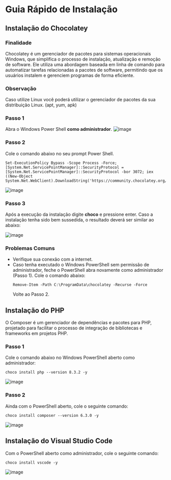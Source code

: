 # Guia Rápido de Instalação

## Instalação do Chocolatey
### Finalidade
Chocolatey é um gerenciador de pacotes para sistemas operacionais Windows, que simplifica o processo de instalação, atualização e remoção de software. 
Ele utiliza uma abordagem baseada em linha de comando para automatizar tarefas relacionadas a pacotes de software, permitindo que os usuários instalem e gerenciem programas de forma eficiente.

### Observação
Caso utilize Linux você poderá utilizar o gerenciador de pacotes da sua distribuição Linux. (apt, yum, apk)

### Passo 1
Abra o Windows Power Shell **como administrador**.
![image](https://github.com/Juscostajr/poo-turma-2024/assets/23126266/44ef42db-eacf-4de3-a434-9d447ed829cd)

### Passo 2
Cole o comando abaixo no seu prompt Power Shell.
```
Set-ExecutionPolicy Bypass -Scope Process -Force; [System.Net.ServicePointManager]::SecurityProtocol = [System.Net.ServicePointManager]::SecurityProtocol -bor 3072; iex ((New-Object System.Net.WebClient).DownloadString('https://community.chocolatey.org/install.ps1'))
```
![image](https://github.com/Juscostajr/poo-turma-2024/assets/23126266/cc335847-ab86-4872-8f00-ea5190ee236d)

### Passo 3
Após a execução da instalação digite **choco** e pressione enter. Caso a instalação tenha sido bem sussedida, o resultado deverá ser similar ao abaixo:

![image](https://github.com/Juscostajr/poo-turma-2024/assets/23126266/0035b14b-4502-4e9c-ad67-477e95eed3c1)

### Problemas Comuns
- Verifique sua conexão com a internet.
- Caso tenha executado o Windows PowerShell sem permissão de administrador, feche o PowerShell abra novamente como administrador (Passo 1).
  Cole o comando abaixo:
  ```
  Remove-Item -Path C:\ProgramData\chocolatey -Recurse -Force
  ```
  Volte ao Passo 2.

## Instalação do PHP

O Composer é um gerenciador de dependências e pacotes para PHP, projetado para facilitar o processo de integração de bibliotecas e frameworks em projetos PHP. 

### Passo 1
Cole o comando abaixo no Windows PowerShell aberto como administrador:
```
choco install php --version 8.3.2 -y
```
![image](https://github.com/Juscostajr/poo-turma-2024/assets/23126266/694fad1f-78d5-4785-a56b-1d4645ce85fc)

### Passo 2
Ainda com o PowerShell aberto, cole o seguinte comando:
```
choco install composer --version 6.3.0 -y
```
![image](https://github.com/Juscostajr/poo-turma-2024/assets/23126266/60cf663b-8261-4cdf-8152-ffcf2f4935dc)

## Instalação do Visual Studio Code
Com o PowerShell aberto como administrador, cole o seguinte comando:
```
choco install vscode -y
```
![image](https://github.com/Juscostajr/poo-turma-2024/assets/23126266/d21723e8-e72c-454f-a7e5-600655b56b4d)
